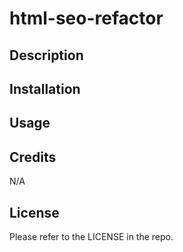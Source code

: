 # html-seo-refactor
## Description


## Installation


## Usage


## Credits
N/A

## License
Please refer to the LICENSE in the repo.
